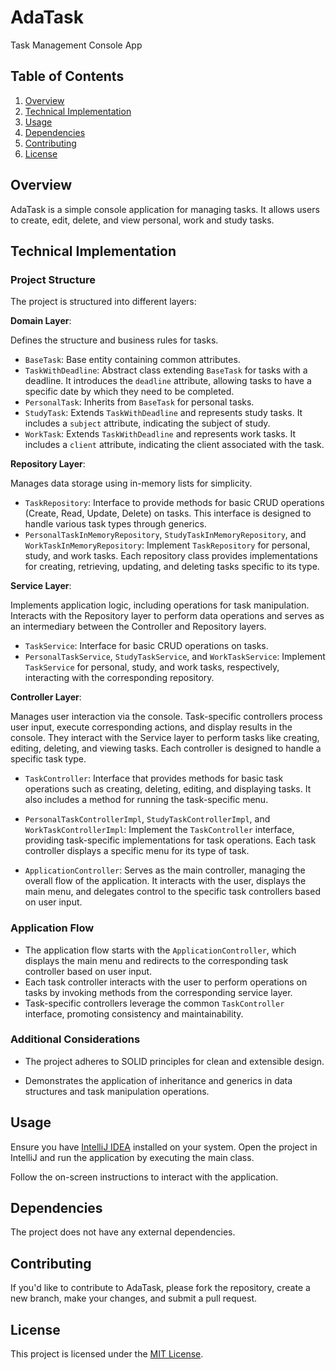 # AdaTask
Task Management Console App

## Table of Contents
1. [Overview](#overview)
2. [Technical Implementation](#technical-implementation)
3. [Usage](#usage)
4. [Dependencies](#dependencies)
5. [Contributing](#contributing)
6. [License](#license)


## Overview

AdaTask is a simple console application for managing tasks. It allows users to create, edit, delete, and view personal, work and study tasks.

## Technical Implementation

### Project Structure

The project is structured into different layers:

**Domain Layer**: 

Defines the structure and business rules for tasks. 

- `BaseTask`: Base entity containing common attributes.
- `TaskWithDeadline`: Abstract class extending `BaseTask` for tasks with a deadline. It introduces the `deadline` attribute, allowing tasks to have a specific date by which they need to be completed.
- `PersonalTask`: Inherits from `BaseTask` for personal tasks.
- `StudyTask`: Extends `TaskWithDeadline` and represents study tasks. It includes a `subject` attribute, indicating the subject of study.
- `WorkTask`: Extends `TaskWithDeadline` and represents work tasks. It includes a `client` attribute, indicating the client associated with the task.


**Repository Layer**: 

Manages data storage using in-memory lists for simplicity.

- `TaskRepository`: Interface to provide methods for basic CRUD operations (Create, Read, Update, Delete) on tasks. This interface is designed to handle various task types through generics.
- `PersonalTaskInMemoryRepository`, `StudyTaskInMemoryRepository`, and `WorkTaskInMemoryRepository`: Implement `TaskRepository` for personal, study, and work tasks. Each repository class provides implementations for creating, retrieving, updating, and deleting tasks specific to its type.


**Service Layer**: 

Implements application logic, including operations for task manipulation. Interacts with the Repository layer to perform data operations and serves as an intermediary between the Controller and Repository layers.

- `TaskService`: Interface for basic CRUD operations on tasks.
- `PersonalTaskService`, `StudyTaskService`, and `WorkTaskService`: Implement `TaskService` for personal, study, and work tasks, respectively, interacting with the corresponding repository.



**Controller Layer**: 

Manages user interaction via the console. Task-specific controllers process user input, execute corresponding actions, and display results in the console. They interact with the Service layer to perform tasks like creating, editing, deleting, and viewing tasks. Each controller is designed to handle a specific task type.

- `TaskController`: Interface that provides methods for basic task operations such as creating, deleting, editing, and displaying tasks. It also includes a method for running the task-specific menu.

- `PersonalTaskControllerImpl`, `StudyTaskControllerImpl`, and `WorkTaskControllerImpl`: Implement the `TaskController` interface, providing task-specific implementations for task operations. Each task controller displays a specific menu for its type of task.

- `ApplicationController`: Serves as the main controller, managing the overall flow of the application. It interacts with the user, displays the main menu, and delegates control to the specific task controllers based on user input.


### Application Flow

- The application flow starts with the `ApplicationController`, which displays the main menu and redirects to the corresponding task controller based on user input.
- Each task controller interacts with the user to perform operations on tasks by invoking methods from the corresponding service layer.
- Task-specific controllers leverage the common `TaskController` interface, promoting consistency and maintainability.

    
### Additional Considerations

- The project adheres to SOLID principles for clean and extensible design.

- Demonstrates the application of inheritance and generics in data structures and task manipulation operations.


## Usage

Ensure you have [IntelliJ IDEA](https://www.jetbrains.com/idea/) installed on your system. Open the project in IntelliJ and run the application by executing the main class. 

Follow the on-screen instructions to interact with the application.



## Dependencies 

The project does not have any external dependencies.

## Contributing

If you'd like to contribute to AdaTask, please fork the repository, create a new branch, make your changes, and submit a pull request.

## License

This project is licensed under the [MIT License](LICENSE).




